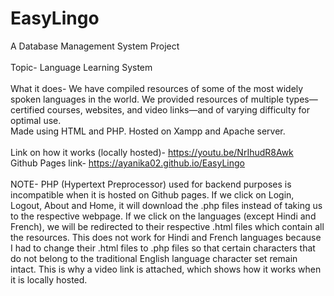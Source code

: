 # EasyLingo
A Database Management System Project \
\
Topic- Language Learning System \
\
What it does- We have compiled resources of some of the most widely spoken languages in the world. We provided resources of multiple types—certified courses, websites, and video links—and of varying difficulty for optimal use. \
Made using HTML and PHP. Hosted on Xampp and Apache server. \
\
Link on how it works (locally hosted)- https://youtu.be/NrIhudR8Awk \
Github Pages link- https://ayanika02.github.io/EasyLingo \
\
NOTE- PHP (Hypertext Preprocessor) used for backend purposes is incompatible when it is hosted on Github pages. If we click on Login, Logout, About and Home, it will download the .php files instead of taking us to the respective webpage. If we click on the languages (except Hindi and French), we will be redirected to their respective .html files which contain all the resources. This does not work for Hindi and French languages because I had to change their .html files to .php files so that certain characters that do not belong to the traditional English language character set remain intact. This is why a video link is attached, which shows how it works when it is locally hosted.

